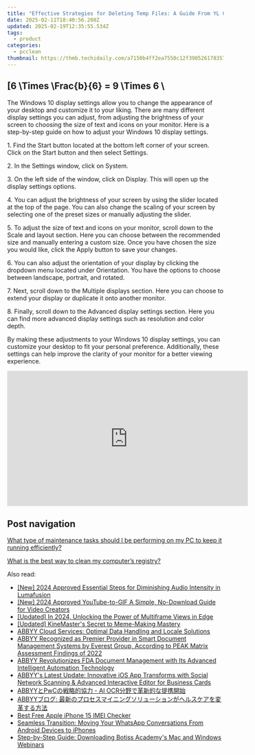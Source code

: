 ```yaml
---
title: "Effective Strategies for Deleting Temp Files: A Guide From YL Computing"
date: 2025-02-11T18:40:56.208Z
updated: 2025-02-19T12:35:55.534Z
tags:
  - product
categories:
  - pcclean
thumbnail: https://thmb.techidaily.com/a7150b4ff2ea7550c12f390526178357d28d5879ccd1eca0b9ed1b9c559e12d9.jpg
---
```


## \[6 \Times \Frac{b}{6} = 9 \Times 6 \

The Windows 10 display settings allow you to change the appearance of your desktop and customize it to your liking. There are many different display settings you can adjust, from adjusting the brightness of your screen to choosing the size of text and icons on your monitor. Here is a step-by-step guide on how to adjust your Windows 10 display settings. 

1\. Find the Start button located at the bottom left corner of your screen. Click on the Start button and then select Settings.

2\. In the Settings window, click on System.

3\. On the left side of the window, click on Display. This will open up the display settings options. 

4\. You can adjust the brightness of your screen by using the slider located at the top of the page. You can also change the scaling of your screen by selecting one of the preset sizes or manually adjusting the slider.

5\. To adjust the size of text and icons on your monitor, scroll down to the Scale and layout section. Here you can choose between the recommended size and manually entering a custom size. Once you have chosen the size you would like, click the Apply button to save your changes.

6\. You can also adjust the orientation of your display by clicking the dropdown menu located under Orientation. You have the options to choose between landscape, portrait, and rotated.

7\. Next, scroll down to the Multiple displays section. Here you can choose to extend your display or duplicate it onto another monitor.

8\. Finally, scroll down to the Advanced display settings section. Here you can find more advanced display settings such as resolution and color depth. 

By making these adjustments to your Windows 10 display settings, you can customize your desktop to fit your personal preference. Additionally, these settings can help improve the clarity of your monitor for a better viewing experience.

<!-- affiliate ads begin -->
<iframe width="560" height="315" src="https://www.youtube.com/embed/yr0yS_Ywrjs?si=QxzYiX1KmUaExmlo" title="YouTube video player" frameborder="0" allow="accelerometer; autoplay; clipboard-write; encrypted-media; gyroscope; picture-in-picture; web-share" referrerpolicy="strict-origin-when-cross-origin" allowfullscreen></iframe>
<!-- affiliate ads end -->

## Post navigation

[What type of maintenance tasks should I be performing on my PC to keep it running efficiently?](https://tools.techidaily.com/pcclean/products/)

[What is the best way to clean my computer’s registry?](https://tools.techidaily.com/pcclean/products/)

<ins class="adsbygoogle"
     style="display:block"
     data-ad-format="autorelaxed"
     data-ad-client="ca-pub-7571918770474297"
     data-ad-slot="1223367746"></ins>

<ins class="adsbygoogle"
     style="display:block"
     data-ad-client="ca-pub-7571918770474297"
     data-ad-slot="8358498916"
     data-ad-format="auto"
     data-full-width-responsive="true"></ins>

<span class="atpl-alsoreadstyle">Also read:</span>
<div><ul>
<li><a href="https://fox-glue.techidaily.com/new-2024-approved-essential-steps-for-diminishing-audio-intensity-in-lumafusion/"><u>[New] 2024 Approved Essential Steps for Diminishing Audio Intensity in Lumafusion</u></a></li>
<li><a href="https://youtube-blog.techidaily.com/024-approved-youtube-to-gif-a-simple-no-download-guide-for-video-creators/"><u>[New] 2024 Approved YouTube-to-GIF A Simple, No-Download Guide for Video Creators</u></a></li>
<li><a href="https://fox-http.techidaily.com/updated-in-2024-unlocking-the-power-of-multiframe-views-in-edge/"><u>[Updated] In 2024, Unlocking the Power of Multiframe Views in Edge</u></a></li>
<li><a href="https://extra-guidance.techidaily.com/updated-kinemasters-secret-to-meme-making-mastery/"><u>[Updated] KineMaster's Secret to Meme-Making Mastery</u></a></li>
<li><a href="https://discover-alternatives.techidaily.com/abbyy-cloud-services-optimal-data-handling-and-locale-solutions/"><u>ABBYY Cloud Services: Optimal Data Handling and Locale Solutions</u></a></li>
<li><a href="https://discover-alternatives.techidaily.com/abbyy-recognized-as-premier-provider-in-smart-document-management-systems-by-everest-group-according-to-peak-matrix-assessment-findings-of-2022/"><u>ABBYY Recognized as Premier Provider in Smart Document Management Systems by Everest Group, According to PEAK Matrix Assessment Findings of 2022</u></a></li>
<li><a href="https://discover-alternatives.techidaily.com/abbyy-revolutionizes-fda-document-management-with-its-advanced-intelligent-automation-technology/"><u>ABBYY Revolutionizes FDA Document Management with Its Advanced Intelligent Automation Technology</u></a></li>
<li><a href="https://discover-alternatives.techidaily.com/abbyys-latest-update-innovative-ios-app-transforms-with-social-network-scanning-and-advanced-interactive-editor-for-business-cards/"><u>ABBYY's Latest Update: Innovative iOS App Transforms with Social Network Scanning & Advanced Interactive Editor for Business Cards</u></a></li>
<li><a href="https://discover-alternatives.techidaily.com/abbyypwc-ai-ocr/"><u>ABBYYとPwCの戦略的協力 - AI OCR分野で革新的な提携開始</u></a></li>
<li><a href="https://discover-alternatives.techidaily.com/1724313240636-abbyy/"><u>ABBYYブログ: 最新のプロセスマイニングソリューションがヘルスケアを変革する方法</u></a></li>
<li><a href="https://sim-unlock.techidaily.com/best-free-apple-iphone-15-imei-checker-by-drfone-ios/"><u>Best Free Apple iPhone 15 IMEI Checker</u></a></li>
<li><a href="https://win-awesome.techidaily.com/seamless-transition-moving-your-whatsapp-conversations-from-android-devices-to-iphones/"><u>Seamless Transition: Moving Your WhatsApp Conversations From Android Devices to iPhones</u></a></li>
<li><a href="https://win-guides.techidaily.com/step-by-step-guide-downloading-botiss-academys-mac-and-windows-webinars/"><u>Step-by-Step Guide: Downloading Botiss Academy's Mac and Windows Webinars</u></a></li>
</ul></div>


